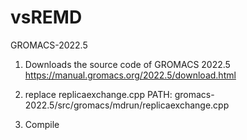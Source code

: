 # vsREMD
GROMACS-2022.5

1) Downloads the source code of GROMACS 2022.5
https://manual.gromacs.org/2022.5/download.html

2) replace replicaexchange.cpp
PATH: gromacs-2022.5/src/gromacs/mdrun/replicaexchange.cpp

3) Compile

   
